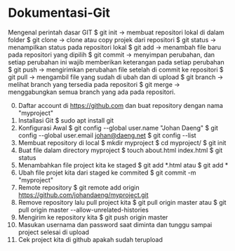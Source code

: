 # Dokumentasi-Git
Mengenal perintah dasar GIT
$ git init -> membuat repositori lokal di dalam folder
$ git clone -> clone atau copy projek dari repositori
$ git status -> menampilkan status pada repositori lokal
$ git add -> menambah file baru pada repositori yang dipilih
$ git commit -> menyimpan perubahan, dan setiap perubahan ini wajib memberikan keterangan pada setiap perubahan
$ git push -> mengirimkan perubahan file setelah di commit ke repositori
$ git pull -> mengambil file yang sudah di ubah dan di upload
$ git branch -> melihat branch yang tersedia pada repositori
$ git merge -> menggabungkan semua branch yang ada pada repositori.

0. Daftar account di https://github.com dan buat repository dengan nama "myproject"
1. Installasi Git
   $ sudo apt install git   
2. Konfigurasi Awal
   $ git config --global user.name "Johan Daeng"
   $ git config --global user.email johan@daeng.net
   $ git config --list
3. Membuat repository di local
   $ mkdir myproject
   $ cd myproject/
   $ git init
4. Buat file dalam directory myproject
   $ touch about.html index.html
   $ git status
5. Menambahkan file project kita ke staged
   $ git add *.html atau
   $ git add *
6. Ubah file projet kita dari staged ke commited
   $ git commit -m "myproject"
7. Remote repository
   $ git remote add origin https://github.com/johandaeng/myproject.git
8. Remove repository lalu pull project kita
   $ git pull origin master atau
   $ git pull origin master --allow-unrelated-histories
9. Mengirim ke repository kita
   $ git push origin master
10. Masukan usernama dan password saat diminta dan tunggu sampai project selesai di upload
11. Cek project kita di github apakah sudah terupload



